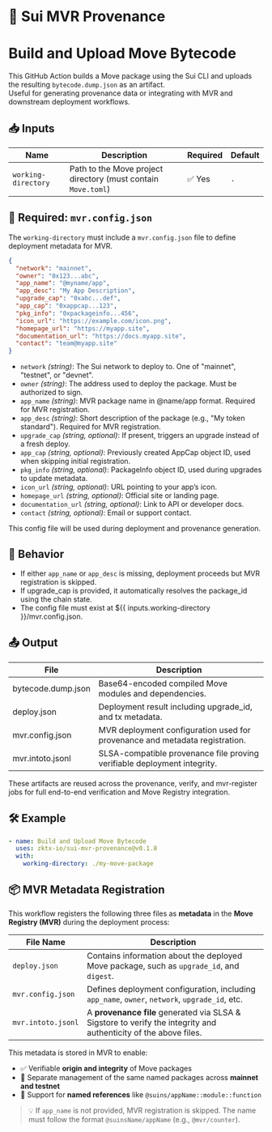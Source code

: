 # 🚀 Sui MVR Provenance

# Build and Upload Move Bytecode

This GitHub Action builds a Move package using the Sui CLI and uploads the resulting `bytecode.dump.json` as an artifact.  
Useful for generating provenance data or integrating with MVR and downstream deployment workflows.

## 📥 Inputs

| Name                | Description                                                   | Required | Default |
| ------------------- | ------------------------------------------------------------- | -------- | ------- |
| `working-directory` | Path to the Move project directory (must contain `Move.toml`) | ✅ Yes   | `.`     |

## 📄 Required: `mvr.config.json`

The `working-directory` must include a `mvr.config.json` file to define deployment metadata for MVR.

```json
{
  "network": "mainnet",
  "owner": "0x123...abc",
  "app_name": "@myname/app",
  "app_desc": "My App Description",
  "upgrade_cap": "0xabc...def",
  "app_cap": "0xappcap...123",
  "pkg_info": "0xpackageinfo...456",
  "icon_url": "https://example.com/icon.png",
  "homepage_url": "https://myapp.site",
  "documentation_url": "https://docs.myapp.site",
  "contact": "team@myapp.site"
}
```

- `network` _(string)_: The Sui network to deploy to. One of "mainnet", "testnet", or "devnet".
- `owner` _(string)_: The address used to deploy the package. Must be authorized to sign.
- `app_name` _(string)_: MVR package name in @name/app format. Required for MVR registration.
- `app_desc` _(string)_: Short description of the package (e.g., "My token standard"). Required for MVR registration.
- `upgrade_cap` _(string, optional)_: If present, triggers an upgrade instead of a fresh deploy.
- `app_cap` _(string, optional)_: Previously created AppCap object ID, used when skipping initial registration.
- `pkg_info` _(string, optional)_: PackageInfo object ID, used during upgrades to update metadata.
- `icon_url` _(string, optional)_: URL pointing to your app’s icon.
- `homepage_url` _(string, optional)_: Official site or landing page.
- `documentation_url` _(string, optional)_: Link to API or developer docs.
- `contact` _(string, optional)_: Email or support contact.

This config file will be used during deployment and provenance generation.

## 🔧 Behavior

- If either `app_name` or `app_desc` is missing, deployment proceeds but MVR registration is skipped.
- If upgrade_cap is provided, it automatically resolves the package_id using the chain state.
- The config file must exist at ${{ inputs.working-directory }}/mvr.config.json.

## 📤 Output

| File               | Description                                                                 |
| ------------------ | --------------------------------------------------------------------------- |
| bytecode.dump.json | Base64-encoded compiled Move modules and dependencies.                      |
| deploy.json        | Deployment result including upgrade_id, and tx metadata.                    |
| mvr.config.json    | MVR deployment configuration used for provenance and metadata registration. |
| mvr.intoto.jsonl   | SLSA-compatible provenance file proving verifiable deployment integrity.    |

These artifacts are reused across the provenance, verify, and mvr-register jobs for full end-to-end verification and Move Registry integration.

## 🛠 Example

```yaml
- name: Build and Upload Move Bytecode
  uses: zktx-io/sui-mvr-provenance@v0.1.8
  with:
    working-directory: ./my-move-package
```

## 📦 MVR Metadata Registration

This workflow registers the following three files as **metadata** in the **Move Registry (MVR)** during the deployment process:

| File Name          | Description                                                                                                      |
| ------------------ | ---------------------------------------------------------------------------------------------------------------- |
| `deploy.json`      | Contains information about the deployed Move package, such as `upgrade_id`, and `digest`.                        |
| `mvr.config.json`  | Defines deployment configuration, including `app_name`, `owner`, `network`, `upgrade_id`, etc.                   |
| `mvr.intoto.jsonl` | A **provenance file** generated via SLSA & Sigstore to verify the integrity and authenticity of the above files. |

This metadata is stored in MVR to enable:

- ✅ Verifiable **origin and integrity** of Move packages
- 🔁 Separate management of the same named packages across **mainnet and testnet**
- 🔎 Support for **named references** like `@suins/appName::module::function`

> 💡 If `app_name` is not provided, MVR registration is skipped. The name must follow the format `@suinsName/appName` (e.g., `@mvr/counter`).
